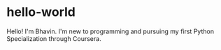 # hello-world

Hello! I'm Bhavin. I'm new to programming and pursuing my first Python Specialization through Coursera. 
